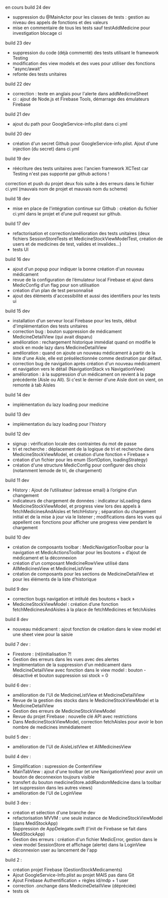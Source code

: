 en cours
build 24 dev
- suppression du @MainActor pour les classes de tests : gestion au niveau des appels de fonctions et des valeurs
- mise en commentaire de tous les tests sauf testAddMedicine pour investigation blocage ci


build 23 dev
- suppression du code (déjà commenté) des tests utilisant le framework Testing
- modification des view models et des vues pour utiliser des fonctions "async/await"
- refonte des tests unitaires 

build 22 dev
- correction : texte en anglais pour l'alerte dans addMedicineSheet
- ci : ajout de Node.js et Firebase Tools, démarrage des émulateurs Firebase

build 21 dev
- ajout du path pour GoogleService-info.plist dans ci.yml

build 20 dev
- création d'un secret Github pour GoogleService-info.plist. Ajout d'une injection (du secret) dans ci.yml

build 19 dev
- réécriture des tests unitaires avec l'ancien framework XCTest car Testing n'est pas supporté par github actions !

correction et push du projet deux fois suite à des erreurs dans le fichier ci.yml
(mauvais nom de projet et mauvais nom du scheme)

build 18 dev
- mise en place de l'intégration continue sur Github : création du fichier ci.yml dans le projet et d’une pull request sur github.

build 17 dev
- refactorisation et correction/amélioration des tests unitaires (deux fichiers SessionStoreTests et MedicineStockViewModelTest, création de users et de medicines de test, valides et invalides...)
- tests UI

build 16 dev
- ajout d'un popup pour indiquer la bonne création d'un nouveau médicament
- revue de la configuration de l’émulateur local Firebase et ajout dans MedicConfig d’un flag pour son utilisation 
- création d’un plan de test personnalisé 
- ajout des éléments d'accessibilité et aussi des identifiers pour les tests ui

build 15 dev
- installation d'un serveur local Firebase pour les tests, début d'implémentation des tests unitaires
- correction bug : bouton suppression de médicament MedicineDetailView (qui avait disparu)
- amélioration : rechargement historique immédiat quand on modifie le stock en mode lazy dans MedicineDetailView
- amélioration : quand on ajoute un nouveau médicament à partir de la liste d'une Aisle, elle est présélectionnée comme destination par défaut. 
- correction bug de navigation après création d'un nouveau médicament et navigation vers le détail (NavigationStack vs NavigationView)
- amélioration : à la suppression d'un médicament on revient à la page précédente (Aisle ou All). Si c'est le dernier d'une Aisle dont on vient, on remonte à tab Aisles 

build 14 dev
-  implémentation du lazy loading pour medicine

build 13 dev
-  implémentation du lazy loading pour l'history

build 12 dev
- signup : vérification locale des contraintes du mot de passe
- tri et recherche : déplacement de la logique de tri et recherche dans MedicineStockViewModel, et création d’une fonction « Firebase »
- création d'un fichier pour les enum (SortOption, loadingStrategy)
- création d'une structure MedicConfig pour configurer des choix (notamment lemode de tri, de chargement) 

build 11 dev
- History : Ajout de l’utilisateur (adresse email) à l’origine d’un changement
- indicateurs de chargement de données : indicateur isLoading dans MedicineStockViewModel, et progress view lors des appels à fetchMedicinesAndAisles et fetchHistory ; séparation du chargement initial et de la mise à jour via le listener ; modifications dans les vues qui appellent ces fonctions pour afficher une progress view pendant le chargement

build 10 dev
- création de composants toolbar : MedicNavigationToolbar pour la navigation et MedicActionsToolbar pour les boutons + d’ajout de médicament et la déconnexion 
- création d'un composant MedicineRowView utilisé dans AllMedicinesView et MedicineListView
- création de composants pour les sections de MedicineDetailView et pour les éléments de la liste d’historique

build 9 dev
- correction bugs navigation et intitulé des boutons « back »
- MedicineStockViewModel : création d’une fonction fetchMedicinesAndAisles à la place de fetchMedicines et fetchAisles

build 8 dev
- nouveau médicament : ajout fonction de création dans le view model et une sheet view pour la saisie

build 7 dev :
- Firestore : (ré)initialisation ?!
- Gestion des erreurs dans les vues avec des alertes
- Implémentation de la suppression d'un médicament dans MedicineDetailView avec fonction dans le view model : bouton - désactivé et bouton suppression ssi stock = 0

build 6 dev :
- amélioration de l'UI de MedicineListView et MedicineDetailView
- Revue de la gestion des stocks dans le MedicineStockViewModel et la MedicineDetailView
- Gestion des erreurs de MedicineStockViewModel
- Revue du projet Firebase : nouvelle clé API avec restrictions
- Dans MedicineStockViewModel, correction fetchAisles pour avoir le bon nombre de medicines immédiatement

build 5 dev :
- amélioration de l'UI de AisleListView et AllMedicinesView

build 4 dev :
- Simplification : supression de ContentView 
- MainTabView : ajout d'une toolbar (et une NavigationView) pour avoir un bouton de deconnexion toujours visible
- transfert du bouton medicineStore.addRandomMedicine dans la toolbar (et suppression dans les autres views)
- amélioration de l'UI de LoginView


build 3 dev :
- création et sélection d'une branche dev
- refactorisation MVVM : une seule instance de MedicineStockViewModel (dans MediStockApp)
- Suppression de AppDelegate.swift (l'init de Firebase se fait dans MediStockApp)
- Gestion des erreurs : création d'un fichier MedicError, gestion dans le view model SessionStore et affichage (alerte) dans la LoginView
- déconnexion user au lancement de l'app

build 2 :
- création projet Firebase (GestionStockMedicaments)
- Ajout GoogleService-Info.plist au projet MAIS pas dans Git
- Ajout Firebase Authentification + règles id/mdp + 1 user 
- correction .onchange dans MedicineDetailView (dépréciée)
- tests ok
